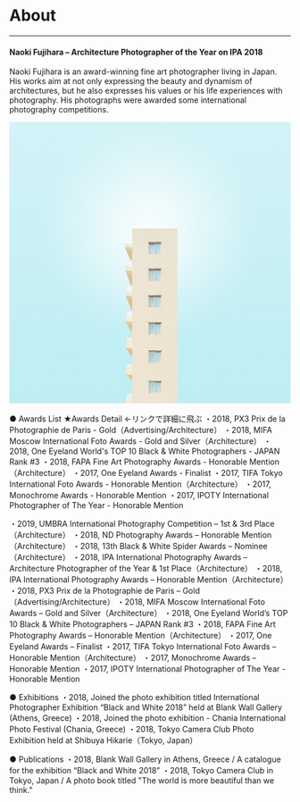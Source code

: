 # About
---

####  Naoki Fujihara – Architecture Photographer of the Year on IPA 2018

Naoki Fujihara is an award-winning fine art photographer living in Japan. His works aim at not only expressing the beauty and dynamism of architectures, but he also expresses his values or his life experiences with photography. His photographs were awarded some international photography competitions.

![画像](imgs/Color_01.jpg)


● Awards List
★Awards Detail ←リンクで詳細に飛ぶ
・2018, PX3 Prix de la Photographie de Paris - Gold（Advertising/Architecture）
・2018, MIFA Moscow International Foto Awards - Gold and Silver（Architecture）
・2018, One Eyeland World's TOP 10 Black & White Photographers - JAPAN Rank #3
・2018, FAPA Fine Art Photography Awards - Honorable Mention（Architecture）
・2017, One Eyeland Awards  - Finalist
・2017, TIFA Tokyo International Foto Awards - Honorable Mention（Architecture）
・2017, Monochrome Awards - Honorable Mention
・2017, IPOTY International Photographer of The Year - Honorable Mention



・2019, UMBRA International Photography Competition – 1st & 3rd Place（Architecture）
・2018, ND Photography Awards – Honorable Mention（Architecture）
・2018, 13th Black & White Spider Awards – Nominee（Architecture）
・2018, IPA International Photography Awards – Architecture Photographer of the Year & 1st Place（Architecture）
・2018, IPA International Photography Awards – Honorable Mention（Architecture）
・2018, PX3 Prix de la Photographie de Paris – Gold（Advertising/Architecture）
・2018, MIFA Moscow International Foto Awards – Gold and Silver（Architecture）
・2018, One Eyeland World’s TOP 10 Black & White Photographers – JAPAN Rank #3
・2018, FAPA Fine Art Photography Awards – Honorable Mention（Architecture）
・2017, One Eyeland Awards – Finalist
・2017, TIFA Tokyo International Foto Awards – Honorable Mention（Architecture）
・2017, Monochrome Awards – Honorable Mention
・2017, IPOTY International Photographer of The Year - Honorable Mention


● Exhibitions
・2018, Joined the photo exhibition titled International Photographer Exhibition “Black and White 2018” held at Blank Wall Gallery (Athens, Greece)
・2018, Joined the photo exhibition - Chania International Photo Festival (Chania, Greece)
・2018, Tokyo Camera Club Photo Exhibition held at Shibuya Hikarie（Tokyo, Japan）

● Publications
・2018, Blank Wall Gallery in Athens, Greece / A catalogue for the exhibition “Black and White 2018”
・2018, Tokyo Camera Club in Tokyo, Japan / A photo book titled "The world is more beautiful than we think."
